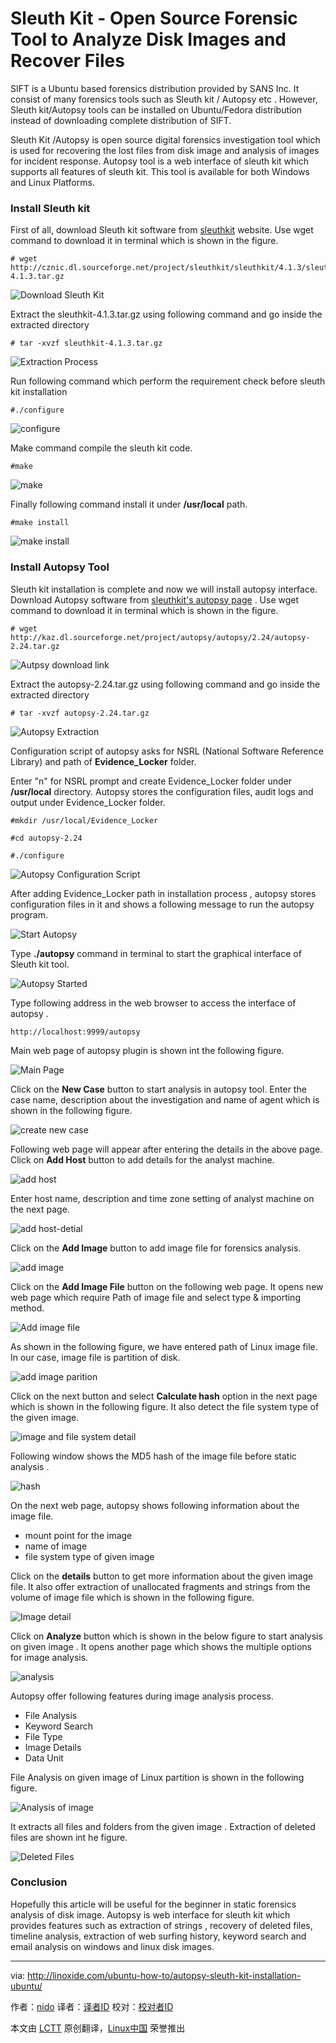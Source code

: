 Sleuth Kit - Open Source Forensic Tool to Analyze Disk Images and Recover Files
================================================================================
SIFT is a Ubuntu based forensics distribution provided by SANS Inc. It consist of many forensics tools such as Sleuth kit / Autopsy etc . However, Sleuth kit/Autopsy tools can be installed on Ubuntu/Fedora distribution  instead of downloading complete distribution of SIFT.

Sleuth Kit /Autopsy is open source digital forensics investigation tool which is used for recovering the lost files from disk image and analysis of images for incident response. Autopsy tool is a web interface of sleuth kit which supports all features of sleuth kit. This tool is available for both  Windows and Linux Platforms.

### Install Sleuth kit ###

First of all, download Sleuth kit software from [sleuthkit][1] website. Use wget command to download it in terminal which is shown in the figure.

    # wget http://cznic.dl.sourceforge.net/project/sleuthkit/sleuthkit/4.1.3/sleuthkit-4.1.3.tar.gz

![Download Sleuth Kit](http://blog.linoxide.com/wp-content/uploads/2015/03/download-sleuthkeit.png)

Extract the sleuthkit-4.1.3.tar.gz  using following command and go inside the extracted directory

    # tar -xvzf sleuthkit-4.1.3.tar.gz

![Extraction Process](http://blog.linoxide.com/wp-content/uploads/2015/03/extract.png)

Run following command which perform the requirement check before sleuth kit installation

    #./configure

![configure](http://blog.linoxide.com/wp-content/uploads/2015/03/configure.png)

Make command compile the sleuth kit code.

    #make

![make](http://blog.linoxide.com/wp-content/uploads/2015/03/make.png)

Finally following command install it under **/usr/local** path.

    #make install

![make install](http://blog.linoxide.com/wp-content/uploads/2015/03/make-install.png)

### Install Autopsy Tool ###

Sleuth kit installation is complete and now we will install autopsy interface. Download Autopsy software from [sleuthkit's autopsy page][2] . Use wget command to download it in terminal which is shown in the figure.

    # wget http://kaz.dl.sourceforge.net/project/autopsy/autopsy/2.24/autopsy-2.24.tar.gz

![Autpsy download link](http://blog.linoxide.com/wp-content/uploads/2015/03/autopsy.png)

Extract the autopsy-2.24.tar.gz  using following command and go inside the extracted directory

    # tar -xvzf autopsy-2.24.tar.gz

![Autopsy Extraction](http://blog.linoxide.com/wp-content/uploads/2015/03/Autopsy-extraction.png)

Configuration script of autopsy asks for NSRL (National Software Reference Library) and path of **Evidence_Locker** folder.

Enter "n" for NSRL prompt and create Evidence_Locker folder under **/usr/local** directory. Autopsy stores the configuration files, audit logs and output under Evidence_Locker folder.

    #mkdir /usr/local/Evidence_Locker

    #cd autopsy-2.24

    #./configure

![Autopsy Configuration Script](http://blog.linoxide.com/wp-content/uploads/2015/03/autopsy-configuration.png)

After adding Evidence_Locker path in installation process , autopsy stores configuration files in it and shows a following message to run the autopsy program.

![Start Autopsy](http://blog.linoxide.com/wp-content/uploads/2015/03/start-autopsy.png)

Type **./autopsy** command in terminal to start the graphical interface of Sleuth kit tool.

![Autopsy Started](http://blog.linoxide.com/wp-content/uploads/2015/03/autopsy-started.png)

Type following address in the web browser to access the interface of autopsy .

    http://localhost:9999/autopsy

Main web page of autopsy plugin is shown int the following figure.

![Main Page](http://blog.linoxide.com/wp-content/uploads/2015/03/main-interface.png)

Click on the **New Case** button to start analysis in autopsy tool. Enter the case name, description about the investigation and name of agent which is shown in the following figure.

![create new case](http://blog.linoxide.com/wp-content/uploads/2015/03/create-new-case1.png)

Following web page will appear  after entering the details in the above page. Click on **Add Host** button to add details for the analyst machine.

![add host](http://blog.linoxide.com/wp-content/uploads/2015/03/add-host1.png)

Enter host name, description and time zone setting of analyst machine on the next page.

![add host-detial](http://blog.linoxide.com/wp-content/uploads/2015/03/add-host-detial.png)

Click on the **Add Image** button to add image file for forensics analysis.

![add image](http://blog.linoxide.com/wp-content/uploads/2015/03/add-image.png)

Click on the **Add Image File** button on the following web page.  It opens new web page which require Path of image file and select  type  & importing method.

![Add image file](http://blog.linoxide.com/wp-content/uploads/2015/03/Add-image-file.png)

As shown in the following figure, we have entered path of Linux image file. In our case, image file is  partition of disk.

![add image parition](http://blog.linoxide.com/wp-content/uploads/2015/03/add-image-parition.png)

Click on the next button and select **Calculate hash** option in the next page which is shown in the following figure. It also detect the file system type of the given image.

![image and file system detail](http://blog.linoxide.com/wp-content/uploads/2015/03/image-and-file-system-detail.png)

Following window shows the MD5 hash of the image file before static analysis .

![hash](http://blog.linoxide.com/wp-content/uploads/2015/03/hash1.png)

On the next web page, autopsy shows following information about the image file.

- mount point for the image
- name of image
- file system type of given image

Click on the **details** button to get more information about the given image file. It also offer extraction of unallocated fragments and strings from the  volume of image file which is shown in the following figure.

![Image detail](http://blog.linoxide.com/wp-content/uploads/2015/03/image-details.png)

Click on **Analyze** button which is shown in the below figure to start analysis on given image  . It opens another page which shows the multiple options for image analysis.

![analysis](http://blog.linoxide.com/wp-content/uploads/2015/03/analysis1.png)

Autopsy offer following features during image analysis process.

- File Analysis
- Keyword Search
- File Type
- Image Details
- Data Unit

File Analysis on given  image of Linux partition is shown in the following figure.

![Analysis of image](http://blog.linoxide.com/wp-content/uploads/2015/03/Analysis-of-image.png)

It extracts all files and folders from the given image . Extraction of deleted files are shown int he figure.

![Deleted Files](http://blog.linoxide.com/wp-content/uploads/2015/03/deleted.png)

### Conclusion ###

Hopefully this article will be useful for the beginner in static forensics analysis of disk image. Autopsy is web interface for sleuth kit which provides features such as extraction of strings , recovery of deleted files, timeline analysis, extraction of web surfing history, keyword search and email analysis on windows and linux disk images.

--------------------------------------------------------------------------------

via: http://linoxide.com/ubuntu-how-to/autopsy-sleuth-kit-installation-ubuntu/

作者：[nido][a]
译者：[译者ID](https://github.com/译者ID)
校对：[校对者ID](https://github.com/校对者ID)

本文由 [LCTT](https://github.com/LCTT/TranslateProject) 原创翻译，[Linux中国](http://linux.cn/) 荣誉推出

[a]:http://linoxide.com/author/naveeda/
[1]:http://www.sleuthkit.org/sleuthkit/download.php
[2]:http://www.sleuthkit.org/autopsy/download.php